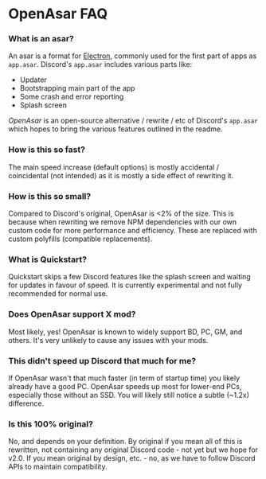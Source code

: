 # OpenAsar FAQ

### What is an asar?
An asar is a format for [Electron](https://electronjs.org), commonly used for the first part of apps as `app.asar`. Discord's `app.asar` includes various parts like:
- Updater
- Bootstrapping main part of the app
- Some crash and error reporting
- Splash screen

*OpenAsar* is an open-source alternative / rewrite / etc of Discord's `app.asar` which hopes to bring the various features outlined in the readme.

### How is this so fast?
The main speed increase (default options) is mostly accidental / coincidental (not intended) as it is mostly a side effect of rewriting it.

### How is this so small?
Compared to Discord's original, OpenAsar is <2% of the size. This is because when rewriting we remove NPM dependencies with our own custom code for more performance and efficiency. These are replaced with custom polyfills (compatible replacements).

### What is Quickstart?
Quickstart skips a few Discord features like the splash screen and waiting for updates in favour of speed. It is currently experimental and not fully recommended for normal use.

### Does OpenAsar support X mod?
Most likely, yes! OpenAsar is known to widely support BD, PC, GM, and others. It's very unlikely to cause any issues with your mods.

### This didn't speed up Discord that much for me?
If OpenAsar wasn't that much faster (in term of startup time) you likely already have a good PC. OpenAsar speeds up most for lower-end PCs, especially those without an SSD. You will likely still notice a subtle (~1.2x) difference.

### Is this 100% original?
No, and depends on your definition. By original if you mean all of this is rewritten, not containing any original Discord code - not yet but we hope for v2.0. If you mean original by design, etc. - no, as we have to follow Discord APIs to maintain compatibility.
